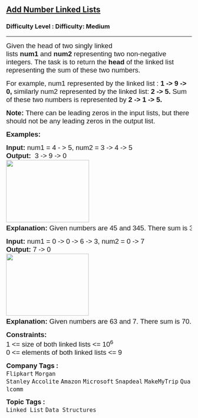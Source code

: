 <h2><a href="https://www.geeksforgeeks.org/problems/add-two-numbers-represented-by-linked-lists/1?page=6&sprint=a663236c31453b969852f9ea22507634&sprint=a663236c31453b969852f9ea22507634&sortBy=submissions">Add Number Linked Lists</a></h2><h3>Difficulty Level : Difficulty: Medium</h3><hr><div class="problems_problem_content__Xm_eO"><p><span style="font-size: 14pt; font-family: arial, helvetica, sans-serif;">Given the head of two singly linked lists&nbsp;<strong>num1</strong>&nbsp;and&nbsp;<strong>num2&nbsp;</strong>representing two non-negative integers. The task is to return the <strong>head</strong> of the linked list representing the sum of these two numbers.</span></p>
<p><span style="font-size: 14pt; font-family: arial, helvetica, sans-serif;">For example, num1 represented by the linked list :&nbsp;<strong>1 -&gt; 9 -&gt; 0, </strong>similarly num2 represented by the linked list:&nbsp;<strong>2 -&gt; 5. </strong>Sum of these two numbers is represented by<strong> 2 -&gt; 1 -&gt; 5.</strong></span></p>
<p><span style="font-size: 14pt; font-family: arial, helvetica, sans-serif;"><strong>Note:&nbsp;</strong>There can be leading zeros in the input lists, but there should not be any leading zeros in the output list.</span></p>
<p><span style="font-size: 14pt; font-family: arial, helvetica, sans-serif;"><strong>Examples:</strong></span></p>
<pre><span style="font-size: 14pt; font-family: arial, helvetica, sans-serif;"><strong>Input: </strong>num1 = 4 - &gt; 5, num2 = 3 -&gt; 4 -&gt; 5<br><strong>Output:  </strong>3 -&gt; 9 -&gt; 0<strong><br></strong><img src="https://media.geeksforgeeks.org/img-practice/prod/addEditProblem/700043/Web/Other/blobid1_1721847725.png" width="225" height="169"> <strong>
Explanation: </strong>Given numbers are 45 and 345. There sum is 390.<br></span></pre>
<pre><span style="font-size: 14pt; font-family: arial, helvetica, sans-serif;"><strong>Input: </strong>num1 = 0 -&gt; 0 -&gt; 6 -&gt; 3, num2 = 0 -&gt; 7 <br><strong>Output: </strong>7 -&gt; 0 <br><img src="https://media.geeksforgeeks.org/img-practice/prod/addEditProblem/700043/Web/Other/blobid2_1721847773.png" width="224" height="168"> 
<strong>Explanation: </strong>Given numbers are 63 and 7. There sum is 70.</span></pre>
<p><span style="font-size: 14pt; font-family: arial, helvetica, sans-serif;"><strong>Constraints:</strong></span><br><span style="font-size: 14pt; font-family: arial, helvetica, sans-serif;">1 &lt;= size of both linked lists &lt;= 10<sup>6</sup><sup><br></sup>0 &lt;= elements of both linked lists &lt;= 9</span></p></div><p><span style=font-size:18px><strong>Company Tags : </strong><br><code>Flipkart</code>&nbsp;<code>Morgan Stanley</code>&nbsp;<code>Accolite</code>&nbsp;<code>Amazon</code>&nbsp;<code>Microsoft</code>&nbsp;<code>Snapdeal</code>&nbsp;<code>MakeMyTrip</code>&nbsp;<code>Qualcomm</code>&nbsp;<br><p><span style=font-size:18px><strong>Topic Tags : </strong><br><code>Linked List</code>&nbsp;<code>Data Structures</code>&nbsp;